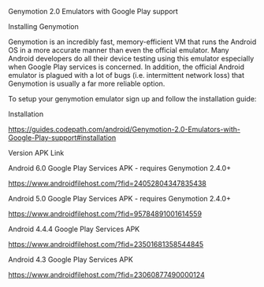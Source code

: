 Genymotion 2.0 Emulators with Google Play support


Installing Genymotion

Genymotion is an incredibly fast, memory-efficient VM that runs the Android OS in a more accurate manner than even the official emulator. Many Android developers do all their device testing using this emulator especially when Google Play services is concerned. In addition, the official Android emulator is plagued with a lot of bugs (i.e. intermittent network loss) that Genymotion is usually a far more reliable option.

To setup your genymotion emulator sign up and follow the installation guide:

Installation

https://guides.codepath.com/android/Genymotion-2.0-Emulators-with-Google-Play-support#installation



Version	APK Link

Android 6.0	Google Play Services APK - requires Genymotion 2.4.0+

https://www.androidfilehost.com/?fid=24052804347835438

Android 5.0	Google Play Services APK - requires Genymotion 2.4.0+

https://www.androidfilehost.com/?fid=95784891001614559

Android 4.4.4	Google Play Services APK

https://www.androidfilehost.com/?fid=23501681358544845


Android 4.3	Google Play Services APK

https://www.androidfilehost.com/?fid=23060877490000124